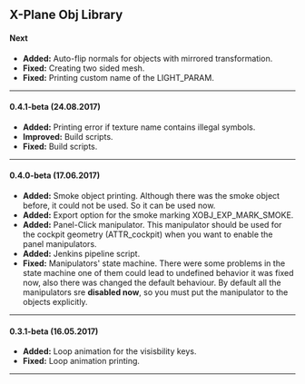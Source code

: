 
X-Plane Obj Library
---------------------------------------------------------------------------
#### Next

- **Added:** Auto-flip normals for objects with mirrored transformation.
- **Fixed:** Creating two sided mesh.
- **Fixed:** Printing custom name of the LIGHT_PARAM.

---------------------------------------------------------------------------
#### 0.4.1-beta (24.08.2017)

- **Added:** Printing error if texture name contains illegal symbols.
- **Improved:** Build scripts.
- **Fixed:** Build scripts.

---------------------------------------------------------------------------
#### 0.4.0-beta (17.06.2017)

- **Added:** Smoke object printing. Although there was the smoke object before, 
             it could not be used. So it can be used now.
- **Added:** Export option for the smoke marking XOBJ_EXP_MARK_SMOKE.
- **Added:** Panel-Click manipulator. This manipulator should be used for 
             the cockpit geometry (ATTR_cockpit) when 
             you want to enable the panel manipulators.
- **Added:** Jenkins pipeline script.
- **Fixed:** Manipulators' state machine. There were some problems in the state machine 
             one of them could lead to undefined behavior it was fixed now, also 
             there was changed the default behaviour. 
             By default all the manipulators sre **disabled now**, 
             so you must put the manipulator to the objects explicitly.

---------------------------------------------------------------------------
#### 0.3.1-beta (16.05.2017)

- **Added:** Loop animation for the visisbility keys.
- **Fixed:** Loop animation printing.

---------------------------------------------------------------------------